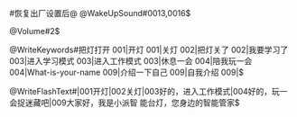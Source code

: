 #恢复出厂设置后@
@WakeUpSound#0013,0016$ 


@Volume#2$


@WriteKeywords#把灯打开 001|开灯 001|关灯 002|把灯关了 002|我要学习了 003|进入学习模式 003|进入工作模式 003|休息一会 004|陪我玩一会 004|What-is-your-name 009|介绍一下自己 009|自我介绍 009|$


@WriteFlashText#|001开灯|002关灯|003好的，进入工作模式|004好的，玩一会捉迷藏吧|009大家好，我是小派智 能台灯，您身边的智能管家$
